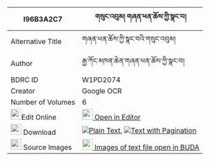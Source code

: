 |I96B3A2C7|གསུང་འབུམ། གཞན་ཕན་ཆོས་ཀྱི་སྣང་བ། 
| --- | --- 
|Alternative Title |གཞན་ཕན་ཆོས་ཀྱི་སྣང་བའི་གསུང་འབུམ།
|Author| རྒྱ་ཀོང་མཁན་ཆེན་གཞན་ཕན་ཆོས་ཀྱི་སྣང་བ།
|BDRC ID | W1PD2074
|Creator | Google OCR
|Number of Volumes| 6
|<img width="25" src="https://img.icons8.com/color/25/000000/edit-property.png">Edit Online| [<img width="25" src="https://avatars.githubusercontent.com/u/45091458?s=200&v=4"> Open in Editor](http://editor.openpecha.org/I96B3A2C7)
|<img width="25" src="https://img.icons8.com/fluent/48/000000/download-2.png"/>  Download | [![](https://img.icons8.com/color/20/000000/txt.png)Plain Text](https://github.com/Openpecha/I96B3A2C7/releases/download/v1/sungbum_shyenpen_cho_kyi_nangw_plain_I96B3A2C7.zip), [![](https://img.icons8.com/color/20/000000/txt.png)Text with Pagination](https://github.com/Openpecha/I96B3A2C7/releases/download/v1/sungbum_shyenpen_cho_kyi_nangw_pages_I96B3A2C7.zip)
|<img width="25" src="https://img.icons8.com/plasticine/100/000000/pictures-folder.png"/>  Source Images | [<img width="25" src="https://library.bdrc.io/icons/BUDA-small.svg"> Images of text file open in BUDA](https://library.bdrc.io/show/bdr:W1PD2074)